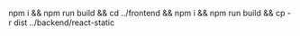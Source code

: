 npm i && npm run build && cd ../frontend && npm i && npm run build && cp -r dist ../backend/react-static
